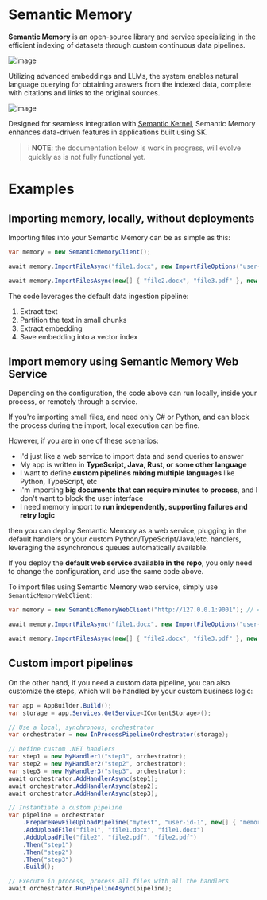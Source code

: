# Semantic Memory

**Semantic Memory** is an open-source library and service specializing in the
efficient indexing of datasets through custom continuous data pipelines.

![image](https://github.com/microsoft/semantic-memory/assets/371009/31894afa-d19e-4e9b-8d0f-cb889bf5c77f)

Utilizing advanced embeddings and LLMs, the system enables natural language
querying for obtaining answers from the indexed data, complete with citations
and links to the original sources.

![image](https://github.com/microsoft/semantic-memory/assets/371009/c5f0f6c3-814f-45bf-b055-063f23ed80ea)

Designed for seamless integration with
[Semantic Kernel](https://github.com/microsoft/semantic-kernel),
Semantic Memory enhances data-driven features in applications built using SK.

> ℹ️ **NOTE**: the documentation below is work in progress, will evolve quickly
> as is not fully functional yet.

# Examples

## Importing memory, locally, without deployments

Importing files into your Semantic Memory can be as simple as this:

```csharp
var memory = new SemanticMemoryClient();

await memory.ImportFileAsync("file1.docx", new ImportFileOptions("user-id-1", "memory-collection"));

await memory.ImportFilesAsync(new[] { "file2.docx", "file3.pdf" }, new ImportFileOptions("user-id-1", "memory-collection"));
```

The code leverages the default data ingestion pipeline:

1. Extract text
2. Partition the text in small chunks
3. Extract embedding
4. Save embedding into a vector index

## Import memory using Semantic Memory Web Service

Depending on the configuration, the code above can run locally, inside your
process, or remotely through a service.

If you're importing small files, and need only C# or Python, and can block
the process during the import, local execution can be fine.

However, if you are in one of these scenarios:

* I'd just like a web service to import data and send queries to answer
* My app is written in **TypeScript, Java, Rust, or some other language**
* I want to define **custom pipelines mixing multiple languages**
  like Python, TypeScript, etc
* I'm importing **big documents that can require minutes to process**, and
  I don't want to block the user interface
* I need memory import to **run independently, supporting failures and retry
  logic**

then you can deploy Semantic Memory as a web service, plugging in the
default handlers or your custom Python/TypeScript/Java/etc. handlers,
leveraging the asynchronous queues automatically available.

If you deploy the **default web service available in the repo**, you only
need to change the configuration, and use the same code above.

To import files using Semantic Memory web service, simply use `SemanticMemoryWebClient`:

```csharp
var memory = new SemanticMemoryWebClient("http://127.0.0.1:9001"); // <== Web Client

await memory.ImportFileAsync("file1.docx", new ImportFileOptions("user-id-1", "memory-collection"));

await memory.ImportFilesAsync(new[] { "file2.docx", "file3.pdf" }, new ImportFileOptions("user-id-1", "memory-collection"));
```


## Custom import pipelines

On the other hand, if you need a custom data pipeline, you can also
customize the steps, which will be handled by your custom business logic:

```csharp
var app = AppBuilder.Build();
var storage = app.Services.GetService<IContentStorage>();

// Use a local, synchronous, orchestrator
var orchestrator = new InProcessPipelineOrchestrator(storage);

// Define custom .NET handlers
var step1 = new MyHandler1("step1", orchestrator);
var step2 = new MyHandler2("step2", orchestrator);
var step3 = new MyHandler3("step3", orchestrator);
await orchestrator.AddHandlerAsync(step1);
await orchestrator.AddHandlerAsync(step2);
await orchestrator.AddHandlerAsync(step3);

// Instantiate a custom pipeline
var pipeline = orchestrator
    .PrepareNewFileUploadPipeline("mytest", "user-id-1", new[] { "memory-collection" })
    .AddUploadFile("file1", "file1.docx", "file1.docx")
    .AddUploadFile("file2", "file2.pdf", "file2.pdf")
    .Then("step1")
    .Then("step2")
    .Then("step3")
    .Build();

// Execute in process, process all files with all the handlers
await orchestrator.RunPipelineAsync(pipeline);
```

